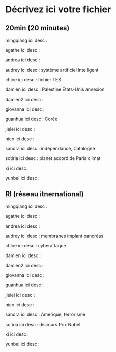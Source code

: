 # Décrivez ici votre fichier

## 20min (20 minutes)

mingqiang
ici desc :

agathe
ici desc :

andrea
ici desc :

audrey
ici desc : système artificiel intelligent

chloe
ici desc : fichier TES

damien
ici desc : Palestine États-Unis annexion

damien2
ici desc :

giovanna
ici desc :

guanhua
ici desc : Corée

jielei
ici desc :

nico
ici desc :

sandra
ici desc : indépendance, Catalogne

sotiria
ici desc : planet accord de Paris climat

xi
ici desc :

yunbei
ici desc :

## RI (réseau itnernational)

mingqiang
ici desc :

agathe
ici desc :

andrea
ici desc :

audrey
ici desc : membranes implant pancréas

chloe
ici desc : cyberattaque

damien
ici desc :

damien2
ici desc :

giovanna
ici desc :

guanhua
ici desc :

jielei
ici desc :

nico
ici desc :

sandra
ici desc : Amerique, terrorisme

sotiria
ici desc : discours Prix Nobel

xi
ici desc :

yunbei
ici desc :

